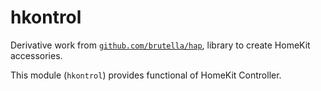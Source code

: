 # hkontrol

Derivative work from [`github.com/brutella/hap`](https://github.com/brutella/hap), library to create HomeKit accessories.

This module (`hkontrol`) provides functional of HomeKit Controller.

